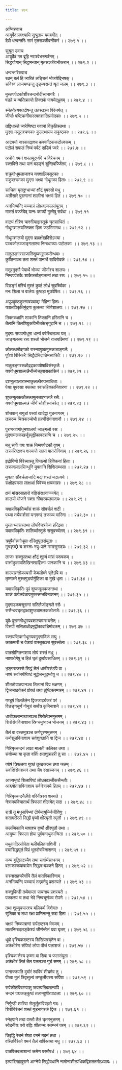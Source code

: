 ```yaml
---
title: २७९

---
```

अग्निरुवाच  
आयुर्वेदं प्रवक्ष्यामि सुश्रुताय यमब्रवीत् ।  
देवो धन्वन्तरिः सारं मृतसञ्जीवनीकरं ।। २७९.१ ।।  
  
सुश्रुत उवाच  
आयुर्वेदं मम ब्रूहि नराश्वेभरुगर्दनम् ।  
सिद्धयोगान्‌ सिद्धमन्त्रान्‌ मृतसञ्जीवनीकरान् ।। २७९.२ ।।  
  
धन्वन्तरिरुवाच  
रक्षन् बलं हि ज्वरितं लङ्घितं भोजयेद्भिषक् ।  
सविश्वं लाजमण्डन्तु तृड्‌ज्वरान्तं श्रृतं जलम् ।। २७९.३ ।।  
  
मुस्तपर्पटकोशीरचन्दनोदीच्यनागरैः ।  
षडहे च व्यतिक्रान्ते तिक्तकं पाययेद्‌ध्रुवम् ।। २७९.४ ।।  
  
स्नेहयेत्त्यक्तदोषन्तु ततस्तञ्च विरेचयेत् ।  
जीर्णाः षष्टिकनीवाररक्तशालिप्रमोदकाः ।। २७९.५ ।।  
  
तद्विधास्ते ज्वरेष्विष्टा यवानां विकृतिस्तथा ।  
मुद्‌गा मसूराश्चणकाः कुलत्थास्च सकुष्ठकाः ।। २७९.६ ।।  
  
आटक्यो नारकाद्याश्च कर्क्कोटककटोल्वकम् ।  
पटोलं सफलं निम्बं पर्पटं दाडिमं ज्वरे ।। २७९.७ ।।  
  
अधोगे वमनं शस्तमूद्‌र्ध्वगे च विरेचनम् ।  
रक्तपित्ते तथा पानं षडङ्गं शुण्ठिवर्ज्जितम् ।। २७९.८ ।।  
  
शक्रुगोधूमलाजाश्च यवशालिमसूरकाः ।  
सकुष्ठचणका मुद्‌गा भक्ष्या गोधूमका हिताः ।। २७९.९ ।।  
  
साधिता घृतदुग्धाभ्यां क्षौद्रं वृषरसो मधु ।  
अतीसारे पुराणानां शालीनां भक्षणं हितं ।। २७९.१० ।।  
  
अनभिष्यन्दि यच्चान्नं लोध्रवल्कलसंयुतम् ।  
मारुतं वर्ज्जयेद् यत्नः कार्य्यो गुल्मेषु सर्वथा ।। २७९.११  
  
वाट्यं क्षीरेण चाश्नीयाद्वास्तूकं घृतसाधितं ।  
गोधूमशालयस्तिक्ता हिता जठरिणामथ ।। २७९.१२ ।।  
  
गोधूमशालयो मुद्‌गा ब्रह्मर्क्षखदिरोऽभया ।  
पञ्चकोलञ्जाङ्गलाश्च निम्बधात्र्याः पटोलकाः ।। २७९.१३ ।।  
  
मातुलङ्गरसाजातिशुष्कमूलकसैन्धवाः ।  
कुष्ठिनाञ्च तता शस्तं पानार्थे खदिरोदकं ।। २७९.१४ ।।  
  
मसूरमुद्‌गौ पेयार्थे भोज्या जीर्णाश्च शालयः ।  
निम्बपर्पटकैः शाकैर्ज्जाङ्गलानां तथा रसः ।। २७९.१५ ।।  
  
विडङ्गं मरिचं मुस्तं कुष्ठं लोध्रं सुवर्च्चिका ।  
मनः शिला च वालेयः कुष्ठहा मूत्रपेषितः ।। २७९.१६ ।।  
  
अपूपकुष्ठकुल्माषयवाद्या मेहिनां हिताः ।  
यवान्नविकृतिर्मुद्‌गा कुलत्था जीर्णशालयः ।। २७९.१७ ।।  
  
तिक्तरुक्षाणि शाकानि तिक्तानि हरितानि च ।  
तैलानि तिलशिग्रुकविभीतकेङ्गुदानि च ।। २७९.१८ ।।  
  
मुद्‌गाः सयवगोधूमा धान्यं वर्षस्थितञ्च यत् ।  
जाङ्गलस्य रसः शस्तो भोजने राजयक्ष्मिणां ।। २७९.१९ ।।  
  
कौलत्थमौद्‌गको रास्नाशुष्कमूलकजाङ्गलैः ।  
पूपैर्वा विस्किरैः सिद्धैर्दधिदाडिमसाधितैः ।। २७९.२० ।।  
  
मातुलङ्गरसक्षौद्रद्राक्षाव्योषादिसंस्कृतैः ।  
यवगोधूमशाल्यन्नैर्भोज्येच्छ्‌वासकासिनं ।। २७९.२१ ।।  
  
दशमूलवलारास्नाकुलत्थैरुपसाधिताः ।  
पेयाः पूपरसाः क्काथाः श्वासहिक्कानिवारणा ।। २७९.२२ ।।  
  
शुष्कमूलककौलत्थमूलजाह्गलजै रसैः ।  
यवगोधूमशाल्यन्नं जीर्णं सोशीरमाचरेत् ।। २७९.२३ ।।  
  
शोथवान् सगुडां पथ्यां खादेद्वा गुडनागरम् ।  
तक्रञ्च चित्रकञ्चोभौ ग्रहणीरोगनाशनौ ।। २७९.२४ ।।  
  
पुराणयवगोधूमशालयो जाङ्गलो रसः ।  
मुद्‌गामलकखर्जूरमृद्वीकावदराणि च ।। २७९.२५ ।।  
  
मधु सर्पिः पयः शक्र निम्बपर्पटकौ वृषम् ।  
तक्रारिष्टाश्च शस्यन्ते सततं वातरोगिणाम् ।। २७९.२६ ।।  
  
हृद्रोगिणो विरेच्यास्तु पिप्पल्यो हिक्किनां हिताः ।  
तक्रावलालसिन्धूनि मुक्तानि शिशिराम्भसा ।। २७९.२७ ।।  
  
मुक्ताः सौवर्चलाजादि मद्यं शस्तं मदात्यये ।  
सक्षोद्रपयसा लाक्षआं पिवेच्च क्षचवान्नरः ।। २७९.२८ ।।  
  
क्षयं मांसरसाहारो वह्निसंरक्षणाज्जयेत् ।  
शालयो भोजने रक्ता नीवारकलमादयः ।। २७९.२९ ।  
  
यवान्नविकृतिर्म्मांसं शाकं सौवर्चलं शटी ।  
पथ्या तथैवार्शसां यन्‌मण्डं तक्रञ्च वारिणा ।। २७९.३० ।।  
  
मुस्ताभ्यासस्तथा लोपश्चित्रकेण हरिद्रया ।  
यवान्नविकृतिः शालिर्व्वास्तूकं ससुवर्च्चलम् ।। २७९.३१ ।।  
  
त्रपुषैर्वारुगोधूमाः क्षीरेक्षुघृतसंयुताः ।  
मूत्रकृच्छ्रे च शस्ताः स्युः पाने मण्डसुरादयः ।। २७९.३२ ।।  
  
लाजाः शक्तुस्तथा क्षौद्रं शूल्यं मांसं परूषकम् ।  
वार्त्ताकुलावशिखिनश्छर्द्दिघ्नाः पानकानि च ।। २७९.३३ ।।  
  
शाल्यन्नन्तोयपयसी केवलोष्णे श्रृतेऽपि वा ।  
तृष्णाघ्ने मुस्तगुडयोर्गुटिका वा मुखे धृता ।। २७९.३४ ।।  
  
यवान्नविकृतिः पूपं शुष्कमूलकजन्तथा ।  
शाकं पटोलवेत्राग्रमुरुस्तम्भविनाशनम् ।। २७९.३५ ।।  
  
मुद्‌गाढकमसूराणां सतिलैर्जाङ्गलै रसैः ।  
ससैन्धवघृतद्राक्षाशुण्ठ्यामलककोलजैः ।। २७९.३६ ।।  
  
यूषैः पुराणगोधूमयवशाल्यन्नमभ्यसेत् ।  
विसर्पी ससिताक्षौद्रमृद्वीकादाडिमोदकम् ।। २७९.३७ ।।  
  
रक्तयष्टिकगोधूमयवमुद्‌गादिकं लघु ।  
काकमारी च वेत्राग्रं वास्तुकञ्च सुवर्च्चला ।। २७९.३८ ।।  
  
वातशोणितनाशाय तोयं शस्तं मधु ।  
नाशारोगेषु च हितं घृतं दुर्व्वाप्रसाधितम् ।। २७९.३९ ।।  
  
भृङ्गराजरसे सिद्धं तैलं धात्रीरसेऽपि वा ।  
नश्यं सर्वामयेष्विष्टं मूर्द्धजन्तूद्भवेषु च ।। २७९.४० ।।  
  
शीततोयान्नपानञ्च तिलानां विप्र भक्षणम् ।  
द्विजजाढर्यकरं प्रोक्तं तथा तुष्टिकरम्परम् ।। २७९.४१ ।।  
  
गण्डूषं तिलतैलेन द्विजजार्ढ्यकरं परं ।  
विडङ्गचूर्णं गोमूत्रं सर्व्वंत्र कृमिनाशने ।। २७९.४२ ।।  
  
धात्रीफलान्यथाज्यञ्च शिरोलेपनमुत्तमम् ।  
शिरोरोगविनाशाय स्रिग्धमुष्णञ्च भोजनम् ।। २७९.४३ ।।  
  
तैलं वा वस्तमूत्रञ्च कर्णपूरणमुत्तमम् ।  
कर्णशूलविनाशाय सर्वशुक्तानि वा द्विज ।। २७९.४४ ।।  
  
गिरिमृच्चन्दनं लाक्षा मालती कलिका तथा ।  
संयोज्या या कृता वर्त्तिः क्षतशुक्रहरी तु सा ।। २७९.४५ ।।  
  
व्योषं त्रिफलया युक्तं तुच्छकञ्च तथा जलम् ।  
सर्वाक्षिरोगशमनं तथा चैव रसाञ्जनम् ।। २७९.४६ ।।  
  
आज्यभृष्टं शिलापिष्टं लोध्रकाञ्जीकसैन्धवैः ।  
आश्च्योतनाविनाशाय सर्वनेत्रामये हितम् ।। २७९.४७ ।।  
  
गिरिमृच्चन्दनैर्लेपो वरिर्नेत्रस्य शस्यते ।  
नेत्रामयविघातार्थं त्रिफलां शीलयेत् सदा ।। २७९.४८ ।।  
  
रात्रौ तु मधुसर्पिभ्यां दीर्घमायुर्ज्जिजीविषुः ।  
शतावरीरसे सिद्धौ वृष्यौ क्षीरघृतौ स्मृतौ ।। २७९.४९ ।।  
  
कलम्बिकानि माषाश्च वृष्यौ क्षीरघृतौ तथा ।  
आयुष्या त्रिफला ज्ञेया पूर्ववन्मधुकान्विता ।। २७९.५० ।।  
  
मधुकादिरसोपेता बलीपलितनाशिनी ।  
वचासिद्धघृतं विप्रं भूतदोषविनाशनम् ।। २७९.५१ ।।  
  
कव्यं बुद्धिप्रदञ्चैव तथा सर्वार्थसाधनम् ।  
वलाकल्ककषायेण सिद्धमभ्यञ्जने हितम् ।। २७९.५२ ।।  
  
रास्नासहचरैर्वापि तैलं वातविकारिणाम् ।  
अनभिष्यन्दि यच्चान्नं तद्‌व्रणेषु प्रशस्यते ।। २७९.५३ ।।  
  
शक्तुपिण्डी तथैवाम्ला पाचनाय प्रशस्यते ।  
पक्कस्य च तथा भेदे निम्बचूर्णञ्च रोपणे ।। २७९.५४ ।।  
  
तथा शूच्युपचारश्च बलिकर्म विशेषतः ।  
सूतिका च तथा रक्षा प्राणिनान्तु सदा हिता ।। २७९.५५ ।।  
  
भक्षणं निम्बपत्राणां सर्पदष्टस्य भेषजम् ।  
तालनिम्बदलङ्केश्यं जीर्णन्तैलं यवा घृतम् ।। २७९.५६ ।।  
  
धूपो वृश्चिकदष्टस्य शिखिपत्रघृतेन वा ।  
अर्कक्षीरेण संपिष्टं लोपा वीजं पलाशजं ।। २७९.५७ ।।  
  
वृश्चिकार्त्तस्य कृष्णा वा शिवा च फलसंयुता ।  
अर्कक्षीरं लितं तैल पललञ्च गुडं समम् ।। २७९.५८ ।।  
  
पानाज्जयति दुर्बारं श्वविषं शीघ्रमेव तु ।  
पीत्वा मूलं त्रिवृत्तुल्यं तण्डुलीयस्य सर्पिषा ।। २७९.५९ ।।  
  
सर्पकीटविषाण्याशु जयत्यतिबलान्यपि ।  
चन्दनं पद्मकङ्कुष्ठं तलाम्बूशीरपाटलाः ।। २७९.६० ।।  
  
निर्गुण्डी शारिवा सेलुर्लूताविषहरो गदः ।  
शिरोविरेचनं शस्तं गुडनागरकं द्विज ।। २७९.६१ ।।  
  
स्नेहपाने तथा वस्तौ तैलं घृतमनुत्तमम् ।  
स्वेदनीयः परो वह्निः शीताम्भः स्तम्भनं परम् ।। २७९.६२ ।।  
  
त्रिवृद्धि रेचने श्रेष्ठा वमने मदनं तथा ।  
वस्तिर्विरेको वमनं तैलं सर्पिस्तथा मधु ।। २७९.६३ ।।  
  
वातपित्तबलाशानां क्रमेण परमौषधं ।। २७९.६४ ।।  
  
इत्यादिमहापुराणे आग्नेये सिद्धौषधानि नामोनाशीत्यधिकद्विशततमोऽध्यायः ।।